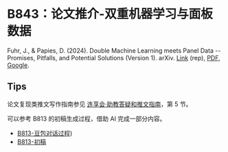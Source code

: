 # B843：论文推介-双重机器学习与面板数据

Fuhr, J., & Papies, D. (2024). Double Machine Learning meets Panel Data -- Promises, Pitfalls, and Potential Solutions (Version 1). arXiv. [Link](https://doi.org/10.48550/arXiv.2409.01266) (rep), [PDF](https://arxiv.org/pdf/2409.01266.pdf), [Google](<https://scholar.google.com/scholar?q=Double Machine Learning meets Panel Data -- Promises, Pitfalls, and Potential Solutions (Version 1)>).

## Tips

论文复现类推文写作指南参见 [连享会·助教答疑和推文指南](https://file.lianxh.cn/KC/lianxh_TA_Guide.pdf)，第 5 节。

可以参考 B813 的初稿生成过程，借助 AI 完成一部分内容。

- [B813-豆包对话过程](https://www.doubao.com/thread/w8e524bfc59a644e2))
- [B813-初稿](https://github.com/arlionn/lianxhta/blob/main/sample/B813-Stragged-DID.md)
